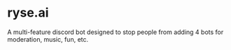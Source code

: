 # ryse.ai
A multi-feature discord bot designed to stop people from adding 4 bots for moderation, music, fun, etc.
